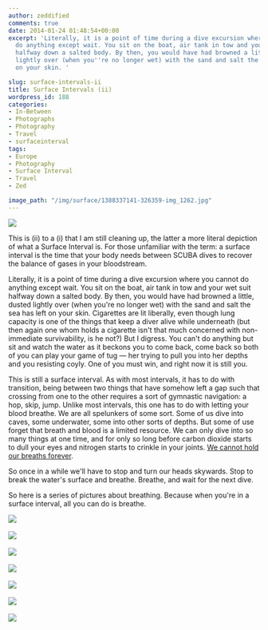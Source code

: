 ```yaml
---
author: zeddified
comments: true
date: 2014-01-24 01:48:54+00:00
excerpt: 'Literally, it is a point of time during a dive excursion where you cannot
  do anything except wait. You sit on the boat, air tank in tow and your wet suit
  halfway down a salted body. By then, you would have had browned a little, dusted
  lightly over (when you''re no longer wet) with the sand and salt the sea has left
  on your skin. '

slug: surface-intervals-ii
title: Surface Intervals (ii)
wordpress_id: 188
categories:
- In-Between
- Photographs
- Photography
- Travel
- surfaceinterval
tags:
- Europe
- Photography
- Surface Interval
- Travel
- Zed

image_path: "/img/surface/1388337141-326359-img_1262.jpg"
---
```


![](/img/surface/1388337141-326359-img_1262.jpg)

This is (ii) to a (i) that I am still cleaning up, the latter a more literal depiction of what a Surface Interval is. For those unfamiliar with the term: a surface interval is the time that your body needs between SCUBA dives to recover the balance of gases in your bloodstream.

Literally, it is a point of time during a dive excursion where you cannot do anything except wait. You sit on the boat, air tank in tow and your wet suit halfway down a salted body. By then, you would have had browned a little, dusted lightly over (when you're no longer wet) with the sand and salt the sea has left on your skin. Cigarettes are lit liberally, even though lung capacity is one of the things that keep a diver alive while underneath (but then again one whom holds a cigarette isn't that much concerned with non-immediate survivability, is he not?) But I digress. You can't do anything but sit and watch the water as it beckons you to come back, come back so both of you can play your game of tug — her trying to pull you into her depths and you resisting coyly. One of you must win, and right now it is still you.

This is still a surface interval. As with most intervals, it has to do with transition, being between two things that have somehow left a gap such that crossing from one to the other requires a sort of gymnastic navigation: a hop, skip, jump. Unlike most intervals, this one has to do with letting your blood breathe. We are all spelunkers of some sort. Some of us dive into caves, some underwater, some into other sorts of depths. But some of use forget that breath and blood is a limited resource. We can only dive into so many things at one time, and for only so long before carbon dioxide starts to dull your eyes and nitrogen starts to crinkle in your joints. [We cannot hold our breaths forever](http://dai5ychain.net/breath/).

So once in a while we'll have to stop and turn our heads skywards. Stop to break the water's surface and breathe. Breathe, and wait for the next dive.

So here is a series of pictures about breathing. Because when you're in a surface interval, all you can do is breathe.

<section class="image-gallery container" class="img-responsive">

<div class="row">
<img src="/img/surface/1387645529-080992-img_09861.jpg" class="img-responsive"/>
</div>
<br/>
<div class="row">
<div><img src="/img/surface/1388337100-659487-img_13121.jpg" class="img-responsive"/></div>
<br/>
<div><img src="/img/surface/1389018802-735464-img_18551.jpg" class="img-responsive"/></div>
<br/>
</div>
<div class="row">
<img src="/img/surface/1386789062-410353-img_07461.jpg" class="img-responsive"/>
</div>
<br/>
<div class="row">
<img src="/img/surface/1388337104-241197-img_13081.jpg" class="img-responsive"/>
</div>
<br/>
<div class="row">
<img src="/img/surface/1388868722-496986-img_17461.jpg" class="img-responsive"/>
</div>
<br/>
<div class="row">
<img src="/img/surface/1388337139-873212-img_12641.jpg" class="img-responsive"/>
</div>
</section>
	

